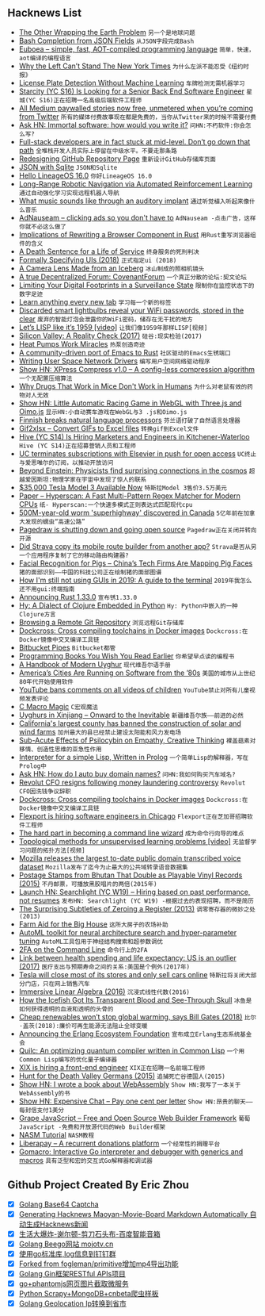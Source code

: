 ## Hacknews List


- [The Other Wrapping the Earth Problem](https://www.solipsys.co.uk/new/TheOtherWrappingTheEarthProblem.html?sb27h)  `另一个是地球问题`
- [Bash Completion from JSON Fields](https://github.com/antonmedv/fx-completion)  `从JSON字段完成Bash`
- [Euboea – simple, fast, AOT-compiled programming language](https://github.com/KrzysztofSzewczyk/Euboea)  `简单，快速，aot编译的编程语言`
- [Why the Left Can’t Stand The New York Times](https://www.cjr.org/special_report/why-the-left-cant-stand-the-new-york-times.php/)  `为什么左派不能忍受《纽约时报》`
- [License Plate Detection Without Machine Learning](https://sod.pixlab.io/articles/license-plate-detection.html)  `车牌检测无需机器学习`
- [Starcity (YC S16) Is Looking for a Senior Back End Software Engineer](https://starcity.com/careers/2f0058c7-b3ab-4538-8366-7f7d95118227)  `星城(YC S16)正在招聘一名高级后端软件工程师`
- [All Medium paywalled stories now free, unmetered when you’re coming from Twitter](https://twitter.com/ev/status/1100899021621583872)  `所有的媒体付费故事现在都是免费的，当你从Twitter来的时候不需要付费`
- [Ask HN: Immortal software: how would you write it?](item?id=19279837)  `问HN:不朽软件:你会怎么写?`
- [Full-stack developers are in fact stuck at mid-level. Don’t go down that path](https://habr.com/en/post/436596/)  `全堆栈开发人员实际上停留在中级水平。不要走那条路`
- [Redesigning GitHub Repository Page](http://tonsky.me/blog/github-redesign/)  `重新设计GitHub存储库页面`
- [JSON with Sqlite](https://www.sqlite.org/json1.html)  `JSON和Sqlite`
- [Hello LineageOS 16.0](https://lineageos.org/Changelog-22/)  `你好LineageOS 16.0`
- [Long-Range Robotic Navigation via Automated Reinforcement Learning](https://ai.googleblog.com/2019/02/long-range-robotic-navigation-via.html)  `通过自动强化学习实现远程机器人导航`
- [What music sounds like through an auditory implant](https://theconversation.com/heres-what-music-sounds-like-through-an-auditory-implant-112457)  `通过听觉植入听起来像什么音乐`
- [AdNauseam – clicking ads so you don&#39;t have to](https://adnauseam.io/)  `AdNauseam -点击广告，这样你就不必这么做了`
- [Implications of Rewriting a Browser Component in Rust](https://hacks.mozilla.org/2019/02/rewriting-a-browser-component-in-rust/)  `用Rust重写浏览器组件的含义`
- [A Death Sentence for a Life of Service](https://livingotherwise.com/2019/01/22/death-sentence-life-service/)  `终身服务的死刑判决`
- [Formally Specifying UIs (2018)](https://www.hillelwayne.com/post/formally-specifying-uis/)  `正式指定ui (2018)`
- [A Camera Lens Made from an Iceberg](https://www.mathieustern.com/blog/2018/10/22/l437fjpq58g619vlkm6t1iwhk8s6dr)  `冰山制成的照相机镜头`
- [A true Decentralized Forum: CovenantForum](https://github.com/CovenantSQL/CovenantForum)  `一个真正分散的论坛:契文论坛`
- [Limiting Your Digital Footprints in a Surveillance State](https://www.nytimes.com/2019/02/27/technology/personaltech/digital-footprint-surveillance.html)  `限制你在监控状态下的数字足迹`
- [Learn anything every new tab](https://chrome.google.com/webstore/detail/random-wikipedia/kanbdekniajhfdofkbikiclgccplhfjg)  `学习每一个新的标签`
- [Discarded smart lightbulbs reveal your WiFi passwords, stored in the clear](https://boingboing.net/2019/01/29/fiat-lux.html)  `废弃的智能灯泡会泄露你的WiFi密码，储存在无干扰的地方`
- [Let’s LISP like it’s 1959 [video]](https://www.youtube.com/watch?v=hGY3uBHVVr4)  `让我们像1959年那样LISP[视频]`
- [Silicon Valley: A Reality Check (2017)](https://slatestarcodex.com/2017/05/11/silicon-valley-a-reality-check/)  `硅谷:现实检验(2017)`
- [Heat Pumps Work Miracles](https://dothemath.ucsd.edu/2012/06/heat-pumps-work-miracles/)  `热泵创造奇迹`
- [A community-driven port of Emacs to Rust](https://github.com/remacs/remacs)  `社区驱动的Emacs生锈端口`
- [Writing User Space Network Drivers](https://arxiv.org/abs/1901.10664)  `编写用户空间网络驱动程序`
- [Show HN: XPress Compress v1.0 – A config-less compression algorithm](https://github.com/zelon88/xPress)  `一个无配置压缩算法`
- [Why Drugs That Work in Mice Don&#39;t Work in Humans](https://thelri.org/blog-and-news/why-drugs-that-work-in-mice-dont-work-in-humans/)  `为什么对老鼠有效的药物对人无效`
- [Show HN: Little Automatic Racing Game in WebGL with Three.js and Oimo.js](http://emh.lart.no/publish/csb/csb3d/v1/?dupCount=10&amp;swarmCount=1&amp;unitScale=0.2&amp;ownPhysics=false)  `显示HN:小自动赛车游戏在WebGL与3 .js和Oimo.js`
- [Finnish breaks natural language processors](https://twitter.com/joose_rajamaeki/status/1096397000520749056)  `芬兰语打破了自然语言处理器`
- [Gif2xlsx – Convert GIFs to Excel files](https://github.com/pugwonk/gif2xlsx/blob/master/README.md)  `转换gif到Excel文件`
- [Hive (YC S14) Is Hiring Marketers and Engineers in Kitchener-Waterloo](https://www.hive.co/l/blog-job-feb-26)  `Hive (YC S14)正在招募营销人员和工程师`
- [UC terminates subscriptions with Elsevier in push for open access](https://www.universityofcalifornia.edu/press-room/uc-terminates-subscriptions-worlds-largest-scientific-publisher-push-open-access-publicly)  `UC终止与爱思唯尔的订阅，以推动开放访问`
- [Beyond Einstein: Physicists find surprising connections in the cosmos](https://discovery.princeton.edu/2018/12/02/beyond-einstein-physicists-find-surprising-connections-in-the-cosmos/)  `超越爱因斯坦:物理学家在宇宙中发现了惊人的联系`
- [$35,000 Tesla Model 3 Available Now](https://www.tesla.com/blog/35000-tesla-model-3-available-now)  `特斯拉Model 3售价3.5万美元`
- [Paper – Hyperscan: A Fast Multi-Pattern Regex Matcher for Modern CPUs](https://branchfree.org/2019/02/28/paper-hyperscan-a-fast-multi-pattern-regex-matcher-for-modern-cpus/)  `纸- Hyperscan:一个快速多模式正则表达式匹配现代cpu`
- [500M-year-old worm &#39;superhighway&#39; discovered in Canada](https://phys.org/news/2019-02-million-year-old-worm-superhighway-canada.html)  `5亿年前在加拿大发现的蠕虫“高速公路”`
- [Pagedraw is shutting down and going open source](https://pagedraw.io/)  `Pagedraw正在关闭并转向开源`
- [Did Strava copy its mobile route builder from another app?](https://cyclingtips.com/2019/02/did-strava-copy-its-mobile-route-builder-from-another-app/)  `Strava是否从另一个应用程序复制了它的移动路由构建器?`
- [Facial Recognition for Pigs – China’s Tech Firms Are Mapping Pig Faces](https://www.nytimes.com/2019/02/24/business/china-pig-technology-facial-recognition.html)  `猪的面部识别——中国的科技公司正在绘制猪的面部图谱`
- [How I&#39;m still not using GUIs in 2019: A guide to the terminal](https://www.lucasfcosta.com/2019/02/10/terminal-guide-2019.html)  `2019年我怎么还不用gui:终端指南`
- [Announcing Rust 1.33.0](https://blog.rust-lang.org/2019/02/28/Rust-1.33.0.html)  `宣布锈1.33.0`
- [Hy: A Dialect of Clojure Embedded in Python](http://docs.hylang.org/en/stable/quickstart.html)  `Hy: Python中嵌入的一种Clojure方言`
- [Browsing a Remote Git Repository](https://begriffs.com/posts/2019-02-21-browsing-remote-git.html)  `浏览远程Git存储库`
- [Dockcross: Cross compiling toolchains in Docker images](https://github.com/dockcross/dockcross#dockcross)  `Dockcross:在Docker镜像中交叉编译工具链`
- [Bitbucket Pipes](https://bitbucket.org/blog/meet-bitbucket-pipes-30-ways-to-automate-your-ci-cd-pipeline)  `Bitbucket都管`
- [Programming Books You Wish You Read Earlier](https://hackernoon.com/programming-books-you-wish-you-read-earlier-1066ce29cd9d)  `你希望早点读的编程书`
- [A Handbook of Modern Uyghur](https://kuscholarworks.ku.edu/bitstream/handle/1808/5624/EngYakDwy2009_Uyg1full_10.pdf?sequence=3)  `现代维吾尔语手册`
- [America’s Cities Are Running on Software from the ’80s](https://www.bloombergquint.com/businessweek/america-s-cities-are-running-on-software-from-the-80s)  `美国的城市从上世纪80年代开始使用软件`
- [YouTube bans comments on all videos of children](https://www.bbc.co.uk/news/technology-47408969)  `YouTube禁止对所有儿童视频发表评论`
- [C Macro Magic](http://sagartewari01.com/c-macro-magic/)  `C宏观魔法`
- [Uyghurs in Xinjiang – Onward to the Inevitable](https://unintendedconsequenc.es/uyghurs-xinjiang-onward-to-the-inevitable/)  `新疆维吾尔族——前进的必然`
- [California&#39;s largest county has banned the construction of solar and wind farms](https://www.latimes.com/business/la-fi-san-bernardino-solar-renewable-energy-20190228-story.html)  `加州最大的县已经禁止建设太阳能和风力发电场`
- [Sub-Acute Effects of Psilocybin on Empathy, Creative Thinking](https://www.tandfonline.com/doi/full/10.1080/02791072.2019.1580804)  `裸盖菇素对移情、创造性思维的亚急性作用`
- [Interpreter for a simple Lisp, Written in Prolog](https://github.com/triska/lisprolog)  `一个简单Lisp的解释器，写在Prolog中`
- [Ask HN: How do I auto buy domain names?](item?id=19271556)  `问HN:我如何购买汽车域名?`
- [Revolut CFO resigns following money laundering controversy](https://techcrunch.com/2019/03/01/revolut-cfo-peter-ohiggins-resigns/)  `Revolut CFO因洗钱争议辞职`
- [Dockcross: Cross compiling toolchains in Docker images](https://github.com/dockcross/dockcross)  `Dockcross:在Docker镜像中交叉编译工具链`
- [Flexport is hiring software engineers in Chicago](https://www.flexport.com/careers/department/engineering)  `Flexport正在芝加哥招聘软件工程师`
- [The hard part in becoming a command line wizard](https://www.johndcook.com/blog/2019/02/18/command-line-wizard/)  `成为命令行向导的难点`
- [Topological methods for unsupervised learning problems [video]](https://slideslive.com/38913519/topological-approaches-for-unsupervised-learning)  `无监督学习问题的拓扑方法[视频]`
- [Mozilla releases the largest to-date public domain transcribed voice dataset](https://blog.mozilla.org/blog/2019/02/28/sharing-our-common-voices-mozilla-releases-the-largest-to-date-public-domain-transcribed-voice-dataset/)  `Mozilla发布了迄今为止最大的公共域转录语音数据集`
- [Postage Stamps from Bhutan That Double as Playable Vinyl Records (2015)](http://www.openculture.com/2015/10/postage-stamps-from-bhutan-that-double-as-playable-vinyl-records.html)  `不丹邮票，可播放黑胶唱片的两倍(2015年)`
- [Launch HN: Searchlight (YC W19) – Hiring based on past performance, not resumes](item?id=19273409)  `发布HN: Searchlight (YC W19) -根据过去的表现招聘，而不是简历`
- [The Surprising Subtleties of Zeroing a Register (2013)](https://randomascii.wordpress.com/2012/12/29/the-surprising-subtleties-of-zeroing-a-register/)  `调零寄存器的微妙之处(2013)`
- [Farm Aid for the Big House](https://www.vera.org/in-our-backyards-stories/farm-aid-for-the-big-house)  `这所大房子的农场补助`
- [AutoML toolkit for neural architecture search and hyper-parameter tuning](https://github.com/Microsoft/nni)  `AutoML工具包用于神经结构搜索和超参数调优`
- [2FA on the Command Line](https://www.sendthemtomir.com/blog/cli-2-factor-authentication)  `命令行上的2FA`
- [Link between health spending and life expectancy: US is an outlier (2017)](https://ourworldindata.org/the-link-between-life-expectancy-and-health-spending-us-focus)  `医疗支出与预期寿命之间的关系:美国是个例外(2017年)`
- [Tesla will close most of its stores and only sell cars online](https://www.theverge.com/2019/2/28/18245296/tesla-stores-closing-online-only-car-sales)  `特斯拉将关闭大部分门店，只在网上销售汽车`
- [Immersive Linear Algebra (2016)](http://immersivemath.com/ila/index.html)  `沉浸式线性代数(2016)`
- [How the Icefish Got Its Transparent Blood and See-Through Skull](https://www.nytimes.com/2019/02/28/science/antarctic-blackfin-icefish-genome.html)  `冰鱼是如何获得透明的血液和透明的头骨的`
- [Cheap renewables won’t stop global warming, says Bill Gates (2018)](https://energy.stanford.edu/news/cheap-renewables-won-t-stop-global-warming-says-bill-gates)  `比尔·盖茨(2018):廉价可再生能源无法阻止全球变暖`
- [Announcing the Erlang Ecosystem Foundation](https://erlef.org/)  `宣布成立Erlang生态系统基金会`
- [Quilc: An optimizing quantum compiler written in Common Lisp](https://github.com/rigetti/quilc)  `一个用Common Lisp编写的优化量子编译器`
- [XIX is hiring a front-end engineer](item?id=19274393)  `XIX正在招聘一名前端工程师`
- [Hunt for the Death Valley Germans (2015)](http://www.otherhand.org/home-page/search-and-rescue/the-hunt-for-the-death-valley-germans/)  `追捕死亡谷德国人(2015)`
- [Show HN: I wrote a book about WebAssembly](item?id=19274941)  `Show HN:我写了一本关于WebAssembly的书`
- [Show HN: Expensive Chat – Pay one cent per letter](https://expensive.chat)  `Show HN:昂贵的聊天——每封信支付1美分`
- [Grape JavaScript – Free and Open Source Web Builder Framework](https://grapesjs.com/)  `葡萄JavaScript -免费和开放源代码的Web Builder框架`
- [NASM Tutorial](http://cs.lmu.edu/~ray/notes/nasmtutorial/)  `NASM教程`
- [Liberapay – A recurrent donations platform](https://liberapay.com/)  `一个经常性的捐赠平台`
- [Gomacro: Interactive Go interpreter and debugger with generics and macros](https://github.com/cosmos72/gomacro#gomacro---interactive-go-interpreter-and-debugger-with-generics-and-macros)  `具有泛型和宏的交互式Go解释器和调试器`

## Github Project Created By Eric Zhou

- [x] [Golang Base64 Captcha](https://github.com/mojocn/base64Captcha)
- [x] [Generating Hacknews Maoyan-Movie-Board Markdown Automatically 自动生成Hacknews新闻](https://github.com/dejavuzhou/md-genie)
- [x] [生活大爆炸-谢尔顿-剪刀石头布-百度智能音箱](https://github.com/mojocn/dueros-bang-game)
- [x] [Golang Beego网站 mojotv.cn](https://github.com/mojocn/www.mojotv.cn)
- [x] [使用go标准库,log信息到钉钉群](https://github.com/mojocn/dooger)
- [x] [Forked from fogleman/primitive增加mp4导出功能](https://github.com/mojocn/primitive)
- [x] [Golang Gin框架RESTful APIs项目](https://github.com/JJJJJJJerk/ezier-golang-web-api-framework)
- [x] [go+phantomjs网页图片截取微服务](https://github.com/mojocn/screen_shot)
- [x] [Python Scrapy+MongoDB+cnbeta爬虫样板](https://github.com/mojocn/scrapy_mongodb_boilerplate_cnbeta)
- [x] [Golang Geolocation Ip转换到省市](https://github.com/mojocn/ip2location)